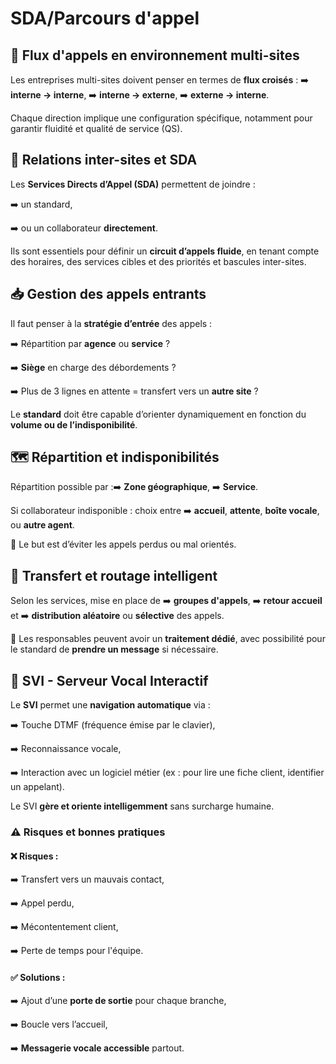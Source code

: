 # SDA/Parcours d'appel

## 🏢 **Flux d'appels en environnement multi-sites**

Les entreprises multi-sites doivent penser en termes de **flux croisés** : ➡️ **interne → interne**, ➡️ **interne → externe**, ➡️ **externe → interne**.

Chaque direction implique une configuration spécifique, notamment pour garantir fluidité et qualité de service (QS).



## 🔗 **Relations inter-sites et SDA**

Les **Services Directs d’Appel (SDA)** permettent de joindre :

➡️ un standard,

➡️ ou un collaborateur **directement**.

Ils sont essentiels pour définir un **circuit d’appels fluide**, en tenant compte des horaires, des services cibles et des priorités et bascules inter-sites.



## 📥 **Gestion des appels entrants**

Il faut penser à la **stratégie d’entrée** des appels :

➡️ Répartition par **agence** ou **service** ?

➡️ **Siège** en charge des débordements ?

➡️ Plus de 3 lignes en attente = transfert vers un **autre site** ?

Le **standard** doit être capable d’orienter dynamiquement en fonction du **volume ou de l’indisponibilité**.



## 🗺️ **Répartition et indisponibilités**

Répartition possible par :➡️ **Zone géographique**, ➡️ **Service**.

Si collaborateur indisponible : choix entre ➡️ **accueil**, **attente**, **boîte vocale**, ou **autre agent**.

🎯 Le but est d’éviter les appels perdus ou mal orientés.



## 🔄 **Transfert et routage intelligent**

Selon les services, mise en place de ➡️ **groupes d'appels**, ➡️ **retour accueil** et ➡️ **distribution aléatoire** ou **sélective** des appels.

👤 Les responsables peuvent avoir un **traitement dédié**, avec possibilité pour le standard de **prendre un message** si nécessaire.



## 🤖 **SVI - Serveur Vocal Interactif**

Le **SVI** permet une **navigation automatique** via :

➡️ Touche DTMF (fréquence émise par le clavier),

➡️ Reconnaissance vocale,

➡️ Interaction avec un logiciel métier (ex : pour lire une fiche client, identifier un appelant).

Le SVI **gère et oriente intelligemment** sans surcharge humaine.

### ⚠️ **Risques et bonnes pratiques**

#### ❌ Risques :

➡️ Transfert vers un mauvais contact,

➡️ Appel perdu,

➡️ Mécontentement client,

➡️ Perte de temps pour l'équipe.

#### ✅ Solutions :

➡️ Ajout d’une **porte de sortie** pour chaque branche,

➡️ Boucle vers l’accueil,

➡️ **Messagerie vocale accessible** partout.

